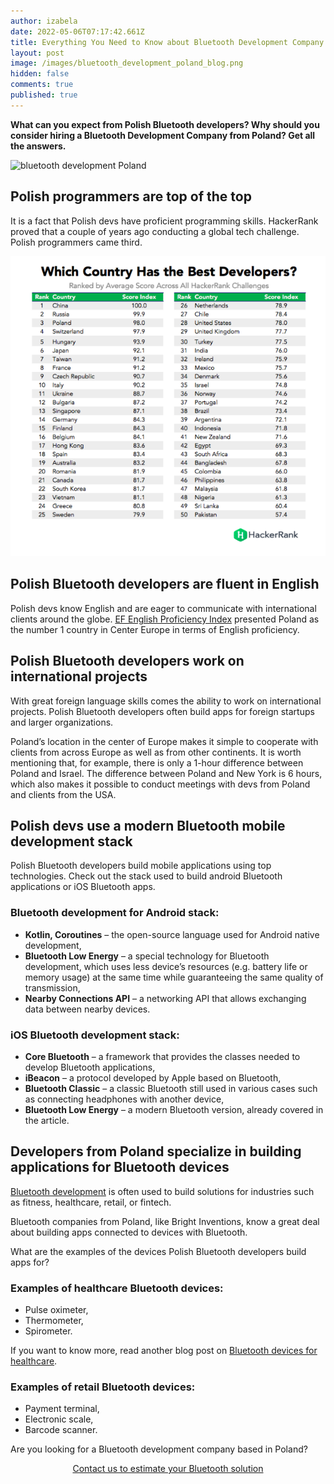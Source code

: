 ```yaml
---
author: izabela
date: 2022-05-06T07:17:42.661Z
title: Everything You Need to Know about Bluetooth Development Company Based in Poland
layout: post
image: /images/bluetooth_development_poland_blog.png
hidden: false
comments: true
published: true
---
```

**What can you expect from Polish Bluetooth developers? Why should you consider hiring a Bluetooth Development Company from Poland? Get all the answers.**

![bluetooth development Poland](/images/bluetooth_development_poland_blog.png)

## Polish programmers are top of the top

It is a fact that Polish devs have proficient programming skills. HackerRank proved that a couple of years ago conducting a global tech challenge. Polish programmers came third.

<center>

![polish bluetooth developers](/images/Best_developers_HackerRank.png)

</center>

## Polish Bluetooth developers are fluent in English

Polish devs know English and are eager to communicate with international clients around the globe. [EF English Proficiency Index](https://kafkadesk.org/2019/07/15/poland-leads-central-europe-in-english-skills/) presented Poland as the number 1 country in Center Europe in terms of English proficiency.

## Polish Bluetooth developers work on international projects

With great foreign language skills comes the ability to work on international projects. Polish Bluetooth developers often build apps for foreign startups and larger organizations. 

Poland’s location in the center of Europe makes it simple to cooperate with clients from across Europe as well as from other continents. It is worth mentioning that, for example, there is only a 1-hour difference between Poland and Israel. The difference between Poland and New York is 6 hours, which also makes it possible to conduct meetings with devs from Poland and clients from the USA.

## Polish devs use a modern Bluetooth mobile development stack

Polish Bluetooth developers build mobile applications using top technologies. Check out the stack used to build android Bluetooth applications or iOS Bluetooth apps.

### Bluetooth development for Android stack:

* **Kotlin, Coroutines** – the open-source language used for Android native development,
* **Bluetooth Low Energy** – a special technology for Bluetooth development, which uses less device’s resources (e.g.  battery life or memory usage) at the same time while guaranteeing the same quality of transmission,
* **Nearby Connections API** – a networking API that allows exchanging data between nearby devices.

### iOS Bluetooth development stack:

* **Core Bluetooth** – a framework that provides the classes needed to develop Bluetooth applications,
* **iBeacon** – a protocol developed by Apple based on Bluetooth,
* **Bluetooth Classic** – a classic Bluetooth still used in various cases such as connecting headphones with another device,
* **Bluetooth Low Energy** – a modern Bluetooth version, already covered in the article.

## Developers from Poland specialize in building applications for Bluetooth devices

[Bluetooth development](/our-areas/bluetooth-development) is often used to build solutions for industries such as fitness, healthcare, retail, or fintech. 

Bluetooth companies from Poland, like Bright Inventions, know a great deal about building apps connected to devices with Bluetooth.

What are the examples of the devices Polish Bluetooth developers build apps for?

### Examples of healthcare Bluetooth devices:

* Pulse oximeter,
* Thermometer,
* Spirometer.

If you want to know more, read another blog post on [Bluetooth devices for healthcare](/blog/bluetooth-devices-that-change-healthcare/).

### Examples of retail Bluetooth devices:

* Payment terminal,
* Electronic scale,
* Barcode scanner.

Are you looking for a Bluetooth development company based in Poland?

<center>  

[Contact us to estimate your Bluetooth solution](/start-project)

</center>